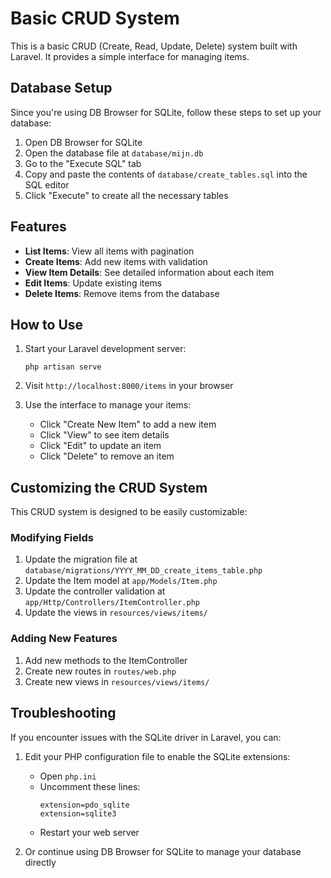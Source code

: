 # Basic CRUD System

This is a basic CRUD (Create, Read, Update, Delete) system built with Laravel. It provides a simple interface for managing items.

## Database Setup

Since you're using DB Browser for SQLite, follow these steps to set up your database:

1. Open DB Browser for SQLite
2. Open the database file at `database/mijn.db`
3. Go to the "Execute SQL" tab
4. Copy and paste the contents of `database/create_tables.sql` into the SQL editor
5. Click "Execute" to create all the necessary tables

## Features

-   **List Items**: View all items with pagination
-   **Create Items**: Add new items with validation
-   **View Item Details**: See detailed information about each item
-   **Edit Items**: Update existing items
-   **Delete Items**: Remove items from the database

## How to Use

1. Start your Laravel development server:

    ```
    php artisan serve
    ```

2. Visit `http://localhost:8000/items` in your browser

3. Use the interface to manage your items:
    - Click "Create New Item" to add a new item
    - Click "View" to see item details
    - Click "Edit" to update an item
    - Click "Delete" to remove an item

## Customizing the CRUD System

This CRUD system is designed to be easily customizable:

### Modifying Fields

1. Update the migration file at `database/migrations/YYYY_MM_DD_create_items_table.php`
2. Update the Item model at `app/Models/Item.php`
3. Update the controller validation at `app/Http/Controllers/ItemController.php`
4. Update the views in `resources/views/items/`

### Adding New Features

1. Add new methods to the ItemController
2. Create new routes in `routes/web.php`
3. Create new views in `resources/views/items/`

## Troubleshooting

If you encounter issues with the SQLite driver in Laravel, you can:

1. Edit your PHP configuration file to enable the SQLite extensions:

    - Open `php.ini`
    - Uncomment these lines:
        ```
        extension=pdo_sqlite
        extension=sqlite3
        ```
    - Restart your web server

2. Or continue using DB Browser for SQLite to manage your database directly
